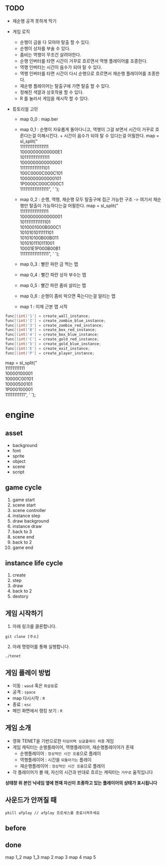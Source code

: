 
## TODO

* 재순행 공격 못하게 막기

* 게임 로직
	* 순행이 금을 다 모아야 탈출 할 수 있다.
	* 순행이 상자를 부술 수 있다.
	* 좀비는 역행이 무조건 살려야한다.
	* 순행 인버터를 타면 시간이 거꾸로 흐르면서 역행 플레이어를 조종한다.
	* 역행 인버터는 시간이 음수가 되야 탈 수 있다.
	* 역행 인버터를 타면 시간이 다시 순행으로 흐르면서 재순행 플레이어를 조종한다.
	* 재순행 플레이어는 탈출구에 가면 탈출 할 수 있다.
	* 정해진 색깔과 상호작용 할 수 있다.
	* R 를 눌러서 게임을 재시작 할 수 있다.

* 튜토리얼 고민
	* map 0_0 : map.ber
	* map 0_1 : 순행이 자유롭게 돌아다니고, 역행이 그걸 보면서 시간이 거꾸로 흐른다는걸 이해시킨다. + 시간이 음수가 되야 탈 수 있다는걸 어필한다.
	map = sl_split("\
1111111111111111 \
10000000000000E1 \
1011111111111111 \
1000000000000001 \
1111111111111101 \
100C0000C000C101 \
1000000000000101 \
1P0000C000C000C1 \
1111111111111111", ' ');

	* map 0_2 : 순행, 역행, 재순행 모두 탈출구에 접근 가능한 구조 -> 여기서 재순행만 탈출이 가능하다는걸 어필한다.
	map = sl_split("\
1111111111111111 \
1000000000000001 \
1011111111111101 \
1010001000B000C1 \
1010101011111101 \
101010100B00B011 \
1010101110111001 \
10001E1P000B00B1 \
1111111111111111", ' ');

	* map 0_3 : 빨란 파란 금 먹는 맵
	* map 0_4 : 빨간 파란 상자 부수는 맵
	* map 0_5 : 빨간 파란 좀비 살리는 맵
	* map 0_6 : 순행이 좀비 박으면 죽는다는걸 알리는 맵
	* map 1 : 이제 근본 맵 시작
	
```c
func[(int)'1'] = create_wall_instance;
func[(int)'Z'] = create_zombie_blue_instance;
func[(int)'3'] = create_zombie_red_instance;
func[(int)'B'] = create_box_red_instance;
func[(int)'4'] = create_box_blue_instance;
func[(int)'C'] = create_gold_red_instance;
func[(int)'5'] = create_gold_blue_instance;
func[(int)'E'] = create_exit_instance;
func[(int)'P'] = create_player_instance;
```	
map = sl_split("\
11111111111 \
10000100001 \
10000C00101 \
10000500101 \
1P000100001 \
11111111111", ' ');

# engine

## asset

* background
* font
* sprite
* object
* scene
* script

## game cycle

1. game start
2. scene start
3. scene controller
4. instance step
5. draw background
6. instance draw
7. back to 3
8. scene end
9. back to 2
10. game end


## instance life cycle

1. create
2. step
3. draw
4. back to 2
5. destory

## 게임 시작하기
1. 아래 링크를 클론합니다.
```
git clone [주소]
```
2. 아래 명령어를 통해 실행합니다.
```
./tenet
```

## 게임 플레이 방법
* 이동 : `wasd` 혹은 `화살표`로
* 공격 : `space`
* map 다시시작 : `R`
* 종료 : `esc`
* 메인 화면에서 랭킹 보기 : `R`

## 게임 소개
* 영화 TENET을 기반으로한 `타임어택 싱글플레이 퍼즐` 게임
* 게임 캐릭터는 순행플레이어, 역행플레이어, 재순행플레이어가 존재
	* 순행플레이어 : `정상적인 시간 흐름`으로 플레이
	* 역행플레이어 : 시간을 `되돌아가는` 플레이
	* 재순행플레이어 : `정상적인 시간 흐름`으로 플레이
* 각 플레이어가 볼 때, 자신의 시간과 반대로 흐르는 캐릭터는 `거꾸로` 움직입니다

**상태창 위 본인 닉네임 옆에 현재 자신이 조종하고 있는 플레이어의 상태가 표시됩니다**

## 사운드가 안꺼질 때
```
pkill afplay // afplay 프로세스를 종료시켜주세요
```

## before

## done
map 1_2
map 1_3
map 2
map 3
map 4
map 5
